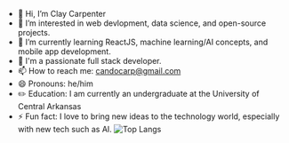 - 👋 Hi, I’m Clay Carpenter
- 👀 I’m interested in web devlopment, data science, and open-source projects.
- 🌱 I’m currently learning ReactJS, machine learning/AI concepts, and mobile app development.
- 💞️ I'm a passionate full stack developer.
- 📫 How to reach me: candocarp@gmail.com
- 😄 Pronouns: he/him
- ✏️ Education: I am currently an undergraduate at the University of Central Arkansas
- ⚡ Fun fact: I love to bring new ideas to the technology world, especially with new tech such as AI. 
![Top Langs](https://github-readme-stats.vercel.app/api/top-langs/?username=myusername&theme=tokyonight)
